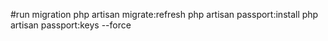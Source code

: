 #run migration
php artisan migrate:refresh
php artisan passport:install
php artisan passport:keys --force
